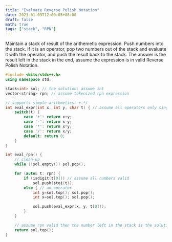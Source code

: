 ```yaml
---
title: "Evaluate Reverse Polish Notation"
date: 2023-01-09T12:00:05+08:00
draft: false
math: true
tags: ["stack", "RPN"]
---
```


Maintain a stack of result of the arithemetic expression. Push numbers into the stack. If it is an operator, pop two numbers out of the stack and evaluate it with the operator, and push the result back to the stack. The answer is the result left in the stack in the end, assume the expression is in valid Reverse Polish Notation.

```cpp
#include <bits/stdc++.h>
using namespace std;

stack<int> sol; // the solution; assume int
vector<string> rpn; // assume tokenized rpn expression

// supports simple arithmetics: +-*/
int eval_expr(int x, int y, char t) { // assume all operators only single charactered
    switch(t) {
        case '+': return x+y;
        case '-': return x-y;
        case '*': return x*y;
        case '/': return x/y;
        default: return 0;
    }
}

int eval_rpn() {
    // clean-up
    while (!sol.empty()) sol.pop();

    for (auto& t: rpn) {
        if (isdigit(t[0])) // assume all numbers valid
            sol.push(stoi(t));
        else { // an operator
            int y=sol.top(); sol.pop();
            int x=sol.top(); sol.pop();

            sol.push(eval_expr(x, y, t[0]));
        }
    }

    // assume rpn valid then the number left in the stack is the solution
    return sol.top();
}
```
